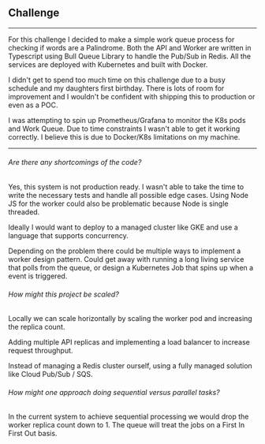 ## Challenge
---
For this challenge I decided to make a simple work queue process for checking if words are a Palindrome. Both the API and Worker are written in Typescript using Bull Queue Library to handle the Pub/Sub in Redis. All the services are deployed with Kubernetes and built with Docker.

I didn't get to spend too much time on this challenge due to a busy schedule and my daughters first birthday. There is lots of room for improvement and I wouldn't be confident with shipping this to production or even as a POC. 

I was attempting to spin up Prometheus/Grafana to monitor the K8s pods and Work Queue. Due to time constraints I wasn't able to get it working correctly. I believe this is due to Docker/K8s limitations on my machine. 

---

###### Are there any shortcomings of the code?

Yes, this system is not production ready. I wasn't able to take the time to write the necessary tests and handle all possible edge cases. Using Node JS for the worker could also be problematic because Node is single threaded. 

Ideally I would want to deploy to a managed cluster like GKE and use a language that supports concurrency. 

Depending on the problem there could be multiple ways to implement a worker design pattern. Could get away with running a long living service that polls from the queue, or design a Kubernetes Job that spins up when a event is triggered.
    
    
###### How might this project be scaled?

Locally we can scale horizontally by scaling the worker pod and increasing the replica count.

Adding multiple API replicas and implementing a load balancer to increase request throughput.

Instead of managing a Redis cluster ourself, using a fully managed solution like Cloud Pub/Sub / SQS.

###### How might one approach doing sequential versus parallel tasks?

In the current system to achieve sequential processing we would drop the worker replica count down to 1. The queue will treat the jobs on a First In First Out basis.  

